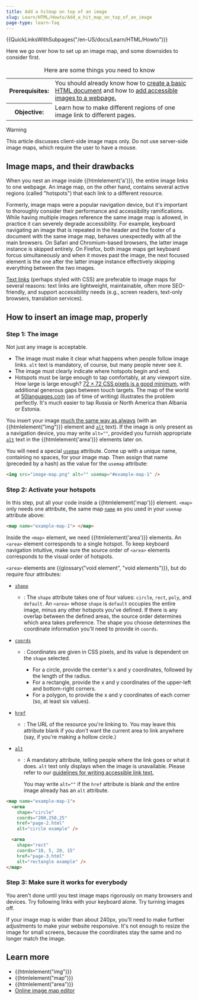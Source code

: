 ```yaml
---
title: Add a hitmap on top of an image
slug: Learn/HTML/Howto/Add_a_hit_map_on_top_of_an_image
page-type: learn-faq
---
```


{{QuickLinksWithSubpages("/en-US/docs/Learn/HTML/Howto")}}

Here we go over how to set up an image map, and some downsides to consider first.

<table>
<caption>Here are some things you need to know</caption>
  <tbody>
    <tr>
      <th scope="row">Prerequisites:</th>
      <td>
        You should already know how to <a href="/en-US/docs/Learn/Getting_started_with_the_web">create a basic HTML document</a> and how to <a href="/en-US/docs/Learn/HTML/Multimedia_and_embedding/Images_in_HTML#how_do_we_put_an_image_on_a_webpage">add accessible images to a webpage.</a>
      </td>
    </tr>
    <tr>
      <th scope="row">Objective:</th>
      <td>
        Learn how to make different regions of one image link to different pages.
      </td>
    </tr>
  </tbody>
</table>

> [!WARNING]
> This article discusses client-side image maps only. Do not use server-side image maps, which require the user to have a mouse.

## Image maps, and their drawbacks

When you nest an image inside {{htmlelement('a')}}, the entire image links to one webpage. An image map, on the other hand, contains several active regions (called "hotspots") that each link to a different resource.

Formerly, image maps were a popular navigation device, but it's important to thoroughly consider their performance and accessibility ramifications. While having multiple images reference the same image map is allowed, in practice it can severely degrade accessibility. For example, keyboard navigating an image that is repeated in the header and the footer of a document with the same image map, behaves unexpectedly with all the main browsers. On Safari and Chromium-based browsers, the latter image instance is skipped entirely. On Firefox, both image maps get keyboard forcus simultaneously and when it moves past the image, the next focused element is the one after the latter image instance effectively skipping everything between the two images. 

[Text links](/en-US/docs/Learn/HTML/Introduction_to_HTML/Creating_hyperlinks) (perhaps styled with CSS) are preferable to image maps for several reasons: text links are lightweight, maintainable, often more SEO-friendly, and support accessibility needs (e.g., screen readers, text-only browsers, translation services).

## How to insert an image map, properly

### Step 1: The image

Not just any image is acceptable.

- The image must make it clear what happens when people follow image links. `alt` text is mandatory, of course, but many people never see it.
- The image must clearly indicate where hotspots begin and end.
- Hotspots must be large enough to tap comfortably, at any viewport size. How large is large enough? [72 × 72 CSS pixels is a good minimum,](https://uxmovement.com/mobile/finger-friendly-design-ideal-mobile-touch-target-sizes/) with additional generous gaps between touch targets. The map of the world at [50languages.com](https://www.goethe-verlag.com/book2/) (as of time of writing) illustrates the problem perfectly. It's much easier to tap Russia or North America than Albania or Estonia.

You insert your image [much the same way as always](/en-US/docs/Learn/HTML/Multimedia_and_embedding/Images_in_HTML#how_do_we_put_an_image_on_a_webpage) (with an {{htmlelement("img")}} element and [`alt`](/en-US/docs/Web/HTML/Element/img#alt) text). If the image is only present as a navigation device, you may write `alt=""`, provided you furnish appropriate [`alt`](/en-US/docs/Web/HTML/Element/area#alt) text in the {{htmlelement('area')}} elements later on.

You will need a special [`usemap`](/en-US/docs/Web/HTML/Element/img#usemap) attribute. Come up with a unique name, containing no spaces, for your image map. Then assign that name (preceded by a hash) as the value for the `usemap` attribute:

```html
<img src="image-map.png" alt="" usemap="#example-map-1" />
```

### Step 2: Activate your hotspots

In this step, put all your code inside a {{htmlelement('map')}} element. `<map>` only needs one attribute, the same map [`name`](/en-US/docs/Web/HTML/Element/map#name) as you used in your `usemap` attribute above:

```html
<map name="example-map-1"> </map>
```

Inside the `<map>` element, we need {{htmlelement('area')}} elements. An `<area>` element corresponds to a single hotspot. To keep keyboard navigation intuitive, make sure the source order of `<area>` elements corresponds to the visual order of hotspots.

`<area>` elements are {{glossary("void element", "void elements")}}, but do require four attributes:

- [`shape`](/en-US/docs/Web/HTML/Element/area#shape)

  - : The `shape` attribute takes one of four values: `circle`, `rect`, `poly`, and `default`. An `<area>` whose `shape` is `default` occupies the entire image, minus any other hotspots you've defined.
    If there is any overlap between the defined areas, the source order determines which area takes preference.
    The shape you choose determines the coordinate information you'll need to provide in `coords`.

- [`coords`](/en-US/docs/Web/HTML/Element/area#coords)

  - : Coordinates are given in CSS pixels, and its value is dependent on the `shape` selected.

    - For a circle, provide the center's x and y coordinates, followed by the length of the radius.
    - For a rectangle, provide the x and y coordinates of the upper-left and bottom-right corners.
    - For a polygon, to provide the x and y coordinates of each corner (so, at least six values).

- [`href`](/en-US/docs/Web/HTML/Element/area#href)

  - : The URL of the resource you're linking to. You may leave this attribute blank if you _don't_ want the current area to link anywhere (say, if you're making a hollow circle.)

- [`alt`](/en-US/docs/Web/HTML/Element/area#alt)

  - : A mandatory attribute, telling people where the link goes or what it does. `alt` text only displays when the image is unavailable. Please refer to our [guidelines for writing accessible link text.](/en-US/docs/Learn/HTML/Introduction_to_HTML/Creating_hyperlinks#use_clear_link_wording)

    You may write `alt=""` if the `href` attribute is blank _and_ the entire image already has an `alt` attribute.

```html
<map name="example-map-1">
  <area
    shape="circle"
    coords="200,250,25"
    href="page-2.html"
    alt="circle example" />

  <area
    shape="rect"
    coords="10, 5, 20, 15"
    href="page-3.html"
    alt="rectangle example" />
</map>
```

### Step 3: Make sure it works for everybody

You aren't done until you test image maps rigorously on many browsers and devices. Try following links with your keyboard alone. Try turning images off.

If your image map is wider than about 240px, you'll need to make further adjustments to make your website responsive. It's not enough to resize the image for small screens, because the coordinates stay the same and no longer match the image.

## Learn more

- {{htmlelement("img")}}
- {{htmlelement("map")}}
- {{htmlelement("area")}}
- [Online image map editor](https://www.maschek.hu/imagemap/)
